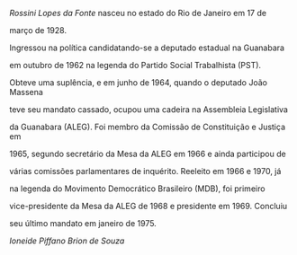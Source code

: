 

*Rossini Lopes da Fonte* nasceu no estado do Rio de Janeiro em 17 de

março de 1928.



Ingressou na política candidatando-se a deputado estadual na Guanabara

em outubro de 1962 na legenda do Partido Social Trabalhista (PST).

Obteve uma suplência, e em junho de 1964, quando o deputado João Massena

teve seu mandato cassado, ocupou uma cadeira na Assembleia Legislativa

da Guanabara (ALEG). Foi membro da Comissão de Constituição e Justiça em

1965, segundo secretário da Mesa da ALEG em 1966 e ainda participou de

várias comissões parlamentares de inquérito. Reeleito em 1966 e 1970, já

na legenda do Movimento Democrático Brasileiro (MDB), foi primeiro

vice-presidente da Mesa da ALEG de 1968 e presidente em 1969. Concluiu

seu último mandato em janeiro de 1975.



*Ioneide Piffano Brion de Souza*



